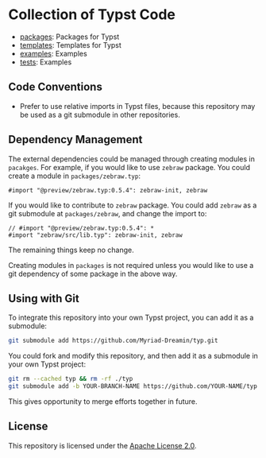 # Collection of Typst Code

- [packages](./packages): Packages for Typst
- [templates](./templates): Templates for Typst
- [examples](./examples): Examples
- [tests](./tests): Examples

## Code Conventions

- Prefer to use relative imports in Typst files, because this repository may be used as a git submodule in other repositories.

## Dependency Management

The external dependencies could be managed through creating modules in `pacakges`. For example, if you would like to use `zebraw` package. You could create a module in `packages/zebraw.typ`:

```typ
#import "@preview/zebraw.typ:0.5.4": zebraw-init, zebraw
```

If you would like to contribute to `zebraw` package. You could add `zebraw` as a git submodule at `packages/zebraw`, and change the import to:

```typ
// #import "@preview/zebraw.typ:0.5.4": *
#import "zebraw/src/lib.typ": zebraw-init, zebraw
```

The remaining things keep no change.

Creating modules in `packages` is not required unless you would like to use a git dependency of some package in the above way.

## Using with Git

To integrate this repository into your own Typst project, you can add it as a submodule:

```bash
git submodule add https://github.com/Myriad-Dreamin/typ.git
```

You could fork and modify this repository, and then add it as a submodule in your own Typst project:

```bash
git rm --cached typ && rm -rf ./typ
git submodule add -b YOUR-BRANCH-NAME https://github.com/YOUR-NAME/typ.git
```

This gives opportunity to merge efforts together in future.

## License

This repository is licensed under the [Apache License 2.0](./LICENSE).
